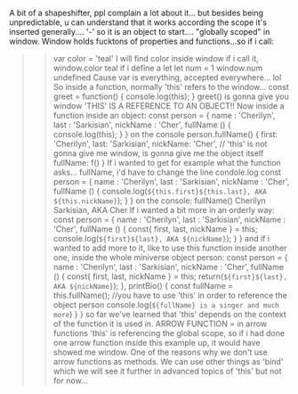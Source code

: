 A bit of a shapeshifter, ppl complain a lot about it... but besides being unpredictable, u can understand that it works according the scope it's inserted generally.... '-'
so it is an object to start.... "globally scoped" in window. Window holds fucktons of properties and functions...so if i call:
>> var color = 'teal'
I will find color inside window if i call it,
>> window.color
>> teal
if i define a let
>> let num = 1
>> window.num
>> undefined
Cause var is everything, accepted everywhere... lol
So inside a function, normally 'this' refers to the window... 
>> const greet = function() {
    console.log(this);
}
>>greet()
 is gonna give you window
 'THIS' IS A REFERENCE TO AN OBJECT!!
 Now inside a function inside an object:
 >> const person = {
     name : 'Cherilyn',
     last : 'Sarkisian',
     nickName : 'Cher',
     fullName () {
         console.log(this);
     }
 }
 on the console
 >> person.fullName()
 >> {
     first: 'Cherilyn',
     last: 'Sarkisian',
     nickName: 'Cher',          // 'this' is not gonna give me window, is gonna give me the object itself
     fullName: f()
 }
 If i wanted to get for example what the function asks... fullName, i'd have to change the line condole.log
 >> const person = {
     name : 'Cherilyn',
     last : 'Sarkisian',
     nickName : 'Cher',
     fullName () {
         console.log(`${this.first}${this.last}, AKA ${this.nickName}`);
     }
 }
 on the console:
 >> fullName()
 >> Cherilyn Sarkisian, AKA Cher
 If i wanted a bit more in an orderly way:
  >> const person = {
     name : 'Cherilyn',
     last : 'Sarkisian',
     nickName : 'Cher',
     fullName () {
         const{
             first, 
             last, 
             nickName
         } = this;
         console.log(`${first}${last}, AKA ${nickName}`);
     }
 }
 and if i wanted to add more to it, like to use this function inside another one, inside the whole miniverse object person:
   >> const person = {
     name : 'Cherilyn',
     last : 'Sarkisian',
     nickName : 'Cher',
     fullName () {
         const{
             first, 
             last, 
             nickName
         } = this;
         return(`${first}${last}, AKA ${nickName}`);
     },
     printBio() {
         const fullName = this.fullName();            //you have to use 'this' in order to reference the object person
         console.log(`${fullName} is a singer and much more`)
     }
 }
 so far we've learned that 'this' depends on the context of the function it is used in.
 ARROW FUNCTION = in arrow functions 'this' is referencing the global scope, so if i had done one arrow function inside this example up, it would have showed me window. One of the reasons why we don't use arrow functions as methods.
 We can use other things as 'bind' which we will see it further in advanced topics of 'this' but not for now...
